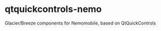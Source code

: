 qtquickcontrols-nemo
====================

Glacier/Breeze components for Nemomobile, based on QtQuickControls
